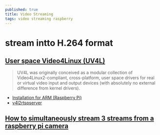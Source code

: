```yaml
---
published: true
title: Video Streaming
tags: video streaming raspberry
---
```

# stream intto H.264 format

## [User space Video4Linux (UV4L)](http://www.linux-projects.org/uv4l/)
> UV4L was originally conceived as a modular collection of Video4Linux2-compliant, cross-platform, user space drivers for real or virtual video input and output devices (with absolutely no external difference from kernel drivers).

- [Installation for ARM (Raspberry Pi)](http://www.linux-projects.org/uv4l/installation/)
- [v4l2rtspserver](https://github.com/mpromonet/v4l2rtspserver)

## [How to simultaneously stream 3 streams from a raspberry pi camera](https://community.octoprint.org/t/how-to-simultaneously-stream-3-streams-from-a-raspberry-pi-camera/11330)
